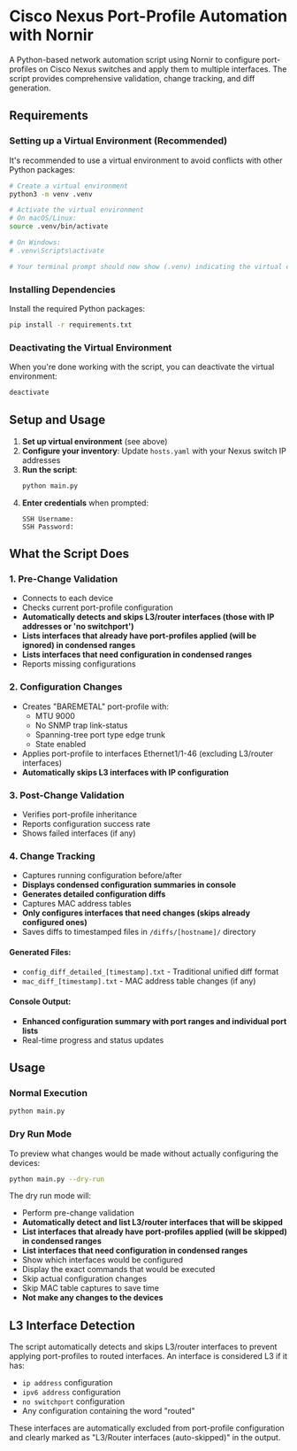 # Cisco Nexus Port-Profile Automation with Nornir

A Python-based network automation script using Nornir to configure port-profiles on Cisco Nexus switches and apply them to multiple interfaces. The script provides comprehensive validation, change tracking, and diff generation.


## Requirements

### Setting up a Virtual Environment (Recommended)

It's recommended to use a virtual environment to avoid conflicts with other Python packages:

```bash
# Create a virtual environment
python3 -m venv .venv

# Activate the virtual environment
# On macOS/Linux:
source .venv/bin/activate

# On Windows:
# .venv\Scripts\activate

# Your terminal prompt should now show (.venv) indicating the virtual environment is active
```

### Installing Dependencies

Install the required Python packages:

```bash
pip install -r requirements.txt
```

### Deactivating the Virtual Environment

When you're done working with the script, you can deactivate the virtual environment:

```bash
deactivate
```

## Setup and Usage

1. **Set up virtual environment** (see above)
2. **Configure your inventory**: Update `hosts.yaml` with your Nexus switch IP addresses
3. **Run the script**:
   ```bash
   python main.py
   ```
4. **Enter credentials** when prompted:
   ```
   SSH Username: 
   SSH Password: 
   ```

## What the Script Does

### 1. Pre-Change Validation
- Connects to each device
- Checks current port-profile configuration
- **Automatically detects and skips L3/router interfaces (those with IP addresses or 'no switchport')**
- **Lists interfaces that already have port-profiles applied (will be ignored) in condensed ranges**
- **Lists interfaces that need configuration in condensed ranges**
- Reports missing configurations

### 2. Configuration Changes
- Creates "BAREMETAL" port-profile with:
  - MTU 9000
  - No SNMP trap link-status
  - Spanning-tree port type edge trunk
  - State enabled
- Applies port-profile to interfaces Ethernet1/1-46 (excluding L3/router interfaces)
- **Automatically skips L3 interfaces with IP configuration**

### 3. Post-Change Validation
- Verifies port-profile inheritance
- Reports configuration success rate
- Shows failed interfaces (if any)

### 4. Change Tracking
- Captures running configuration before/after
- **Displays condensed configuration summaries in console**
- **Generates detailed configuration diffs**
- Captures MAC address tables
- **Only configures interfaces that need changes (skips already configured ones)**
- Saves diffs to timestamped files in `/diffs/[hostname]/` directory

#### Generated Files:
- `config_diff_detailed_[timestamp].txt` - Traditional unified diff format
- `mac_diff_[timestamp].txt` - MAC address table changes (if any)

#### Console Output:
- **Enhanced configuration summary with port ranges and individual port lists**
- Real-time progress and status updates

## Usage

### Normal Execution
```bash
python main.py
```

### Dry Run Mode
To preview what changes would be made without actually configuring the devices:

```bash
python main.py --dry-run
```

The dry run mode will:
- Perform pre-change validation
- **Automatically detect and list L3/router interfaces that will be skipped**
- **List interfaces that already have port-profiles applied (will be skipped) in condensed ranges**
- **List interfaces that need configuration in condensed ranges**
- Show which interfaces would be configured
- Display the exact commands that would be executed
- Skip actual configuration changes
- Skip MAC table captures to save time
- **Not make any changes to the devices**

## L3 Interface Detection

The script automatically detects and skips L3/router interfaces to prevent applying port-profiles to routed interfaces. An interface is considered L3 if it has:

- `ip address` configuration
- `ipv6 address` configuration  
- `no switchport` configuration
- Any configuration containing the word "routed"

These interfaces are automatically excluded from port-profile configuration and clearly marked as "L3/Router interfaces (auto-skipped)" in the output.
